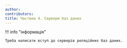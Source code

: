 ```yaml
---
author:
contributors:
title: Частина 4. Сервери баз даних
---
```


!!! info "інформація"

```
Треба написати вступ до серверів реляційних баз даних.
```
